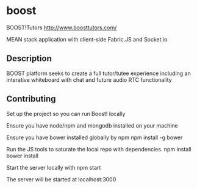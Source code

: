 # boost
BOOST!Tutors http://www.boosttutors.com/

MEAN stack application with client-side Fabric.JS and Socket.io

## Description

BOOST platform seeks to create a full tutor/tutee experience including an interative whiteboard with chat and future audio RTC functionality 

## Contributing
Set up the project so you can run Boost! locally

Ensure you have node/npm and mongodb installed on your machine

Ensure you have bower installed globally by npm
    npm install -g bower

Run the JS tools to saturate the local repo with dependencies.
    npm install
    bower install

Start the server locally with
    npm start

The server will be started at
    localhost:3000

